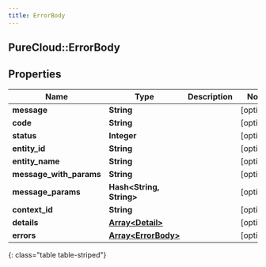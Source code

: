 ```yaml
---
title: ErrorBody
---
```

## PureCloud::ErrorBody

## Properties

|Name | Type | Description | Notes|
|------------ | ------------- | ------------- | -------------|
| **message** | **String** |  | [optional] |
| **code** | **String** |  | [optional] |
| **status** | **Integer** |  | [optional] |
| **entity_id** | **String** |  | [optional] |
| **entity_name** | **String** |  | [optional] |
| **message_with_params** | **String** |  | [optional] |
| **message_params** | **Hash&lt;String, String&gt;** |  | [optional] |
| **context_id** | **String** |  | [optional] |
| **details** | [**Array&lt;Detail&gt;**](Detail.html) |  | [optional] |
| **errors** | [**Array&lt;ErrorBody&gt;**](ErrorBody.html) |  | [optional] |
{: class="table table-striped"}


